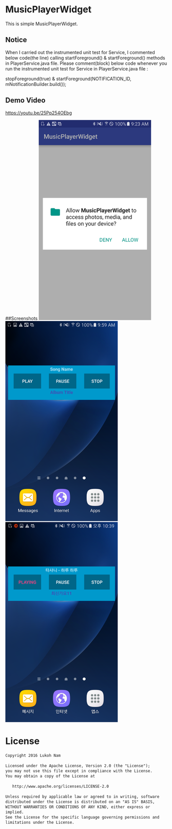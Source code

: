 # MusicPlayerWidget
This is simple MusicPlayerWidget.

## Notice
When I carried out the instrumented unit test for Service, I commented below code(the line) calling startForeground() & startForeground() methods in PlayerService.java file.
Please comment(block) below code whenever you run the instrumented unit test for Service in PlayerService.java file :

stopForeground(true) & startForeground(NOTIFICATION_ID, mNotificationBuilder.build());

## Demo Video

https://youtu.be/25Pp254OEbg

##Screenshots
<img src="https://github.com/Lukoh/MusicPlayerWidget/blob/master/Screenshot_3.png" alt="Log-in Demo" width="350" />
&nbsp;
<img src="https://github.com/Lukoh/MusicPlayerWidget/blob/master/Screenshot_5.png" alt="Log-in Demo" width="350" />
&nbsp;
<img src="https://github.com/Lukoh/MusicPlayerWidget/blob/master/Screenshot_1.png" alt="Log-in Demo" width="350" />
&nbsp;

# License
```
Copyright 2016 Lukoh Nam

Licensed under the Apache License, Version 2.0 (the "License");
you may not use this file except in compliance with the License.
You may obtain a copy of the License at

   http://www.apache.org/licenses/LICENSE-2.0

Unless required by applicable law or agreed to in writing, software
distributed under the License is distributed on an "AS IS" BASIS,
WITHOUT WARRANTIES OR CONDITIONS OF ANY KIND, either express or implied.
See the License for the specific language governing permissions and
limitations under the License.
